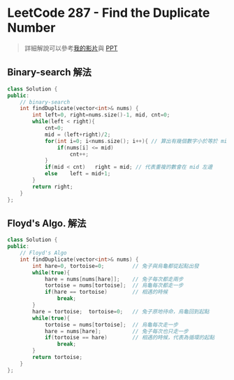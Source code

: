 # LeetCode 287 - Find the Duplicate Number

> 詳細解說可以參考[我的影片](https://youtu.be/uQv9dYglKvE)與 [PPT](https://github.com/allenlin316/LeetCode/blob/main/Final-exam/LeetCode%20%E7%99%BD%E6%9D%BF%E9%A1%8C/LeetCode%E7%99%BD%E6%9D%BF%E9%A1%8C.pdf)

## Binary-search 解法
```cpp
class Solution {
public:
    // binary-search
    int findDuplicate(vector<int>& nums) {
        int left=0, right=nums.size()-1, mid, cnt=0;
        while(left < right){
            cnt=0;
            mid = (left+right)/2;
            for(int i=0; i<nums.size(); i++){ // 算出有幾個數字小於等於 mid
                if(nums[i] <= mid) 
                    cnt++;
            }
            if(mid < cnt)   right = mid; // 代表重複的數會在 mid 左邊
            else    left = mid+1;
        }
        return right;
    }
};
```

## Floyd's Algo. 解法
```cpp
class Solution {
public:
    // Floyd's Algo 
    int findDuplicate(vector<int>& nums) {
        int hare=0, tortoise=0;         // 兔子與烏龜都從起點出發
        while(true){
            hare = nums[nums[hare]];    // 兔子每次都走兩步
            tortoise = nums[tortoise];  // 烏龜每次都走一步
            if(hare == tortoise)        // 相遇的時候
                break;
        }
        hare = tortoise;  tortoise=0;   // 兔子原地待命，烏龜回到起點 
        while(true){
            tortoise = nums[tortoise];  // 烏龜每次走一步
            hare = nums[hare];          // 兔子每次也只走一步
            if(tortoise == hare)        // 相遇的時候，代表為循環的起點
                break;
        }
        return tortoise;
    }
};
```